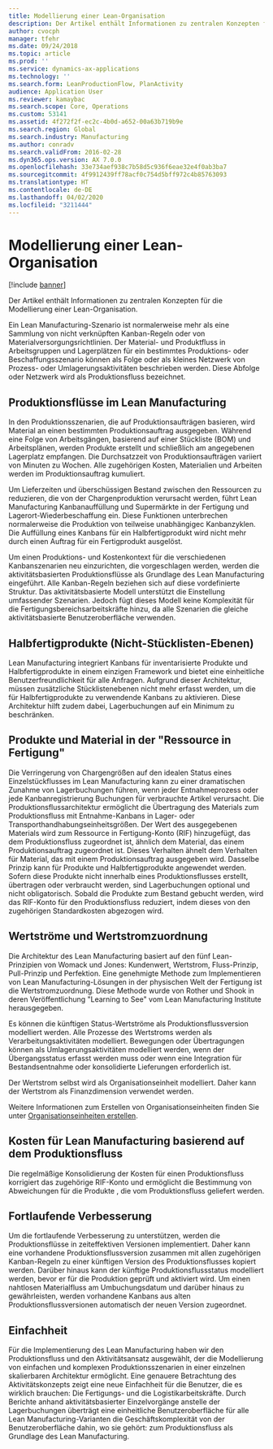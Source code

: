 ```yaml
---
title: Modellierung einer Lean-Organisation
description: Der Artikel enthält Informationen zu zentralen Konzepten für die Modellierung einer Lean-Organisation.
author: cvocph
manager: tfehr
ms.date: 09/24/2018
ms.topic: article
ms.prod: ''
ms.service: dynamics-ax-applications
ms.technology: ''
ms.search.form: LeanProductionFlow, PlanActivity
audience: Application User
ms.reviewer: kamaybac
ms.search.scope: Core, Operations
ms.custom: 53141
ms.assetid: 4f272f2f-ec2c-4b0d-a652-00a63b719b9e
ms.search.region: Global
ms.search.industry: Manufacturing
ms.author: conradv
ms.search.validFrom: 2016-02-28
ms.dyn365.ops.version: AX 7.0.0
ms.openlocfilehash: 33e734aef938c7b58d5c936f6eae32e4f0ab3ba7
ms.sourcegitcommit: 4f9912439ff78acf0c754d5bff972c4b85763093
ms.translationtype: HT
ms.contentlocale: de-DE
ms.lasthandoff: 04/02/2020
ms.locfileid: "3211444"
---
```

# <a name="modeling-a-lean-organization"></a>Modellierung einer Lean-Organisation

[!include [banner](../includes/banner.md)]

Der Artikel enthält Informationen zu zentralen Konzepten für die Modellierung einer Lean-Organisation. 

Ein Lean Manufacturing-Szenario ist normalerweise mehr als eine Sammlung von nicht verknüpften Kanban-Regeln oder von Materialversorgungsrichtlinien. Der Material- und Produktfluss in Arbeitsgruppen und Lagerplätzen für ein bestimmtes Produktions- oder Beschaffungsszenario können als Folge oder als kleines Netzwerk von Prozess- oder Umlagerungsaktivitäten beschrieben werden. Diese Abfolge oder Netzwerk wird als Produktionsfluss bezeichnet.

## <a name="production-flows-in-lean-manufacturing"></a>Produktionsflüsse im Lean Manufacturing
In den Produktionsszenarien, die auf Produktionsaufträgen basieren, wird Material an einen bestimmten Produktionsauftrag ausgegeben. Während eine Folge von Arbeitsgängen, basierend auf einer Stückliste (BOM) und Arbeitsplänen, werden Produkte erstellt und schließlich am angegebenen Lagerplatz empfangen. Die Durchsatzzeit von Produktionsaufträgen variiert von Minuten zu Wochen. Alle zugehörigen Kosten, Materialien und Arbeiten werden im Produktionsauftrag kumuliert. 

Um Lieferzeiten und überschüssigen Bestand zwischen den Ressourcen zu reduzieren, die von der Chargenproduktion verursacht werden, führt Lean Manufacturing Kanbanauffüllung und Supermärkte in der Fertigung und Lagerort-Wiederbeschaffung ein. Diese Funktionen unterbrechen normalerweise die Produktion von teilweise unabhängigec Kanbanzyklen. Die Auffüllung eines Kanbans für ein Halbfertigprodukt wird nicht mehr durch einen Auftrag für ein Fertigprodukt ausgelöst. 

Um einen Produktions- und Kostenkontext für die verschiedenen Kanbanszenarien neu einzurichten, die vorgeschlagen werden, werden die aktivitätsbasierten Produktionsflüsse als Grundlage des Lean Manufacturing eingeführt. Alle Kanban-Regeln beziehen sich auf diese vordefinierte Struktur. Das aktivitätsbasierte Modell unterstützt die Einstellung umfassender Szenarien. Jedoch fügt dieses Modell keine Komplexität für die Fertigungsbereichsarbeitskräfte hinzu, da alle Szenarien die gleiche aktivitätsbasierte Benutzeroberfläche verwenden.

## <a name="semi-finished-products-non-bom-levels"></a>Halbfertigprodukte (Nicht-Stücklisten-Ebenen)
Lean Manufacturing integriert Kanbans für inventarisierte Produkte und Halbfertigprodukte in einem einzigen Framework und bietet eine einheitliche Benutzerfreundlichkeit für alle Anfragen. Aufgrund dieser Architektur, müssen zusätzliche Stücklistenebenen nicht mehr erfasst werden, um die für Halbfertigprodukte zu verwendende Kanbans zu aktivieren. Diese Architektur hilft zudem dabei, Lagerbuchungen auf ein Minimum zu beschränken.

## <a name="products-and-material-in-work-in-progress"></a>Produkte und Material in der "Ressource in Fertigung"
Die Verringerung von Chargengrößen auf den idealen Status eines Einzelstückflusses im Lean Manufacturing kann zu einer dramatischen Zunahme von Lagerbuchungen führen, wenn jeder Entnahmeprozess oder jede Kanbanregistrierung Buchungen für verbrauchte Artikel verursacht. Die Produktionsflussarchitektur ermöglicht die Übertragung des Materials zum Produktionsfluss mit Entnahme-Kanbans in Lager- oder Transporthandhabungseinheitsgrößen. Der Wert des ausgegebenen Materials wird zum Ressource in Fertigung-Konto (RIF) hinzugefügt, das dem Produktionsfluss zugeordnet ist, ähnlich dem Material, das einem Produktionsauftrag zugeordnet ist. Dieses Verhalten ähnelt dem Verhalten für Material, das mit einem Produktionsauftrag ausgegeben wird. Dasselbe Prinzip kann für Produkte und Halbfertigprodukte angewendet werden. Sofern diese Produkte nicht innerhalb eines Produktionsflusses erstellt, übertragen oder verbraucht werden, sind Lagerbuchungen optional und nicht obligatorisch. Sobald die Produkte zum Bestand gebucht werden, wird das RIF-Konto für den Produktionsfluss reduziert, indem dieses von den zugehörigen Standardkosten abgezogen wird.

## <a name="value-streams-and-value-stream-mapping"></a>Wertströme und Wertstromzuordnung
Die Architektur des Lean Manufacturing basiert auf den fünf Lean-Prinzipien von Womack und Jones: Kundenwert, Wertstrom, Fluss-Prinzip, Pull-Prinzip und Perfektion. Eine genehmigte Methode zum Implementieren von Lean Manufacturing-Lösungen in der physischen Welt der Fertigung ist die Wertstromzuordnung. Diese Methode wurde von Rother und Shook in deren Veröffentlichung "Learning to See" vom Lean Manufacturing Institute herausgegeben. 

Es können die künftigen Status-Wertströme als Produktionsflussversion modelliert werden. Alle Prozesse des Wertstroms werden als Verarbeitungsaktivitäten modelliert. Bewegungen oder Übertragungen können als Umlagerungsaktivitäten modelliert werden, wenn der Übergangsstatus erfasst werden muss oder wenn eine Integration für Bestandsentnahme oder konsolidierte Lieferungen erforderlich ist. 

Der Wertstrom selbst wird als Organisationseinheit modelliert. Daher kann der Wertstrom als Finanzdimension verwendet werden.

Weitere Informationen zum Erstellen von Organisationseinheiten finden Sie unter [Organisationseinheiten erstellen](../../fin-and-ops/organization-administration/tasks/create-operating-unit.md).

## <a name="costing-for-lean-manufacturing-based-on-the-production-flow"></a>Kosten für Lean Manufacturing basierend auf dem Produktionsfluss
Die regelmäßige Konsolidierung der Kosten für einen Produktionsfluss korrigiert das zugehörige RIF-Konto und ermöglicht die Bestimmung von Abweichungen für die Produkte , die vom Produktionsfluss geliefert werden.

## <a name="continuous-improvement"></a>Fortlaufende Verbesserung
Um die fortlaufende Verbesserung zu unterstützen, werden die Produktionsflüsse in zeiteffektiven Versionen implementiert. Daher kann eine vorhandene Produktionsflussversion zusammen mit allen zugehörigen Kanban-Regeln zu einer künftigen Version des Produktionsflusses kopiert werden. Darüber hinaus kann der künftige Produktionsflussstatus modelliert werden, bevor er für die Produktion geprüft und aktiviert wird. Um einen nahtlosen Materialfluss am Umbuchungsdatum und darüber hinaus zu gewährleisten, werden vorhandene Kanbans aus alten Produktionsflussversionen automatisch der neuen Version zugeordnet.

## <a name="simplicity"></a>Einfachheit
Für die Implementierung des Lean Manufacturing haben wir den Produktionsfluss und den Aktivitätsansatz ausgewählt, der die Modellierung von einfachen und komplexen Produktionsszenarien in einer einzelnen skalierbaren Architektur ermöglicht. Eine genauere Betrachtung des Aktivitätskonzepts zeigt eine neue Einfachheit für die Benutzer, die es wirklich brauchen: Die Fertigungs- und die Logistikarbeitskräfte. Durch Berichte anhand aktivitätsbasierter Einzelvorgänge anstelle der Lagerbuchungen überträgt eine einheitliche Benutzeroberfläche für alle Lean Manufacturing-Varianten die Geschäftskomplexität von der Benutzeroberfläche dahin, wo sie gehört: zum Produktionsfluss als Grundlage des Lean Manufacturing.



